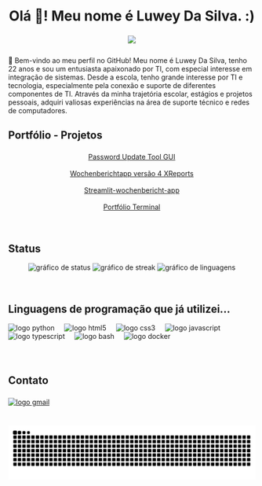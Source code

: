 <h1 align="center">Olá 👋! Meu nome é Luwey Da Silva. :)</h1>

###

<div align="center">
  <img height="230" src="https://user-images.githubusercontent.com/74038190/212749447-bfb7e725-6987-49d9-ae85-2015e3e7cc41.gif"  />
</div>

###

<p align="left">👋 Bem-vindo ao meu perfil no GitHub! Meu nome é Luwey Da Silva, tenho 22 anos e sou um entusiasta apaixonado por TI, com especial interesse em integração de sistemas. Desde a escola, tenho grande interesse por TI e tecnologia, especialmente pela conexão e suporte de diferentes componentes de TI. Através da minha trajetória escolar, estágios e projetos pessoais, adquiri valiosas experiências na área de suporte técnico e redes de computadores.</p>

###

<h2 align="left">Portfólio - Projetos</h2>

###
<div align="center">
<a href="https://github.com/Luwey-Silva/password-update-tool-GUI">Password Update Tool GUI<a/>
<br>
<br>
<a href="https://github.com/Luwey-Silva/Wochenberichtapp-version-4_-_XReports">Wochenberichtapp versão 4 XReports<a/>
<br>
<br>
<a href="https://github.com/Luwey-Silva/Streamlit-wochenbericht-app">Streamlit-wochenbericht-app<a/>
<br>
<br>
<a href="https://github.com/Luwey-Silva/luwey-silva-terminal-portfolio">Portfólio Terminal<a/>
</div>
<br>
<br>

<h2 align="left">Status</h2>

<div align="center">
  <img src="https://github-readme-stats.vercel.app/api?username=luwey-silva&hide_title=false&hide_rank=false&show_icons=true&include_all_commits=true&count_private=true&disable_animations=false&theme=dracula&locale=pt-br&hide_border=false" height="140" alt="gráfico de status"  />
  <img src="https://streak-stats.demolab.com?user=luwey-silva&locale=pt-br&mode=weekly&theme=dracula&hide_border=false&border_radius=5" height="140" alt="gráfico de streak"  />
  <img src="https://github-readme-stats.vercel.app/api/top-langs?username=luwey-silva&locale=pt-br&hide_title=false&layout=compact&card_width=320&langs_count=5&theme=dracula&hide_border=false" height="140" alt="gráfico de linguagens"  />
</div>
<br>
<br>

###
<h2 align="left">Linguagens de programação que já utilizei...</h2>

<div align="left">
  <img src="https://img.shields.io/badge/Python-3776AB?logo=python&logoColor=white&style=for-the-badge" height="30" alt="logo python"  />
  <img width="12" />
  <img src="https://img.shields.io/badge/HTML5-E34F26?logo=html5&logoColor=white&style=for-the-badge" height="30" alt="logo html5"  />
  <img width="12" />
  <img src="https://img.shields.io/badge/CSS3-1572B6?logo=css3&logoColor=white&style=for-the-badge" height="30" alt="logo css3"  />
  <img width="12" />
  <img src="https://img.shields.io/badge/JavaScript-F7DF1E?logo=javascript&logoColor=black&style=for-the-badge" height="30" alt="logo javascript"  />
  <img width="12" />
  <img src="https://img.shields.io/badge/TypeScript-3178C6?logo=typescript&logoColor=white&style=for-the-badge" height="30" alt="logo typescript"  />
  <img width="12" />
  <img src="https://img.shields.io/badge/GNU Bash-4EAA25?logo=gnubash&logoColor=white&style=for-the-badge" height="30" alt="logo bash"  />
  <img width="12" />
  <img src="https://img.shields.io/badge/Docker-2496ED?logo=docker&logoColor=white&style=for-the-badge" height="30" alt="logo docker"  />
</div>

###
<br>

<h2 align="left">Contato</h2>

###

<div align="left">
  <a href="mailto:luweysilva18@gmail.com"><img src="https://img.shields.io/static/v1?message=Gmail&logo=gmail&label=&color=D14836&logoColor=white&labelColor=&style=for-the-badge" height="35" alt="logo gmail"  /></a>
</div>

###

<br clear="both">

<img alt="cobra comendo minhas contribuições" src="https://raw.githubusercontent.com/Luwey-Silva/Luwey-Silva/output/snake.svg" />
